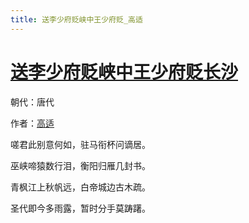 ```yaml
---
title: 送李少府贬峡中王少府贬_高适
---
```


# [送李少府贬峡中王少府贬长沙](http://so.gushiwen.org/view_10310.aspx)

朝代：唐代

作者：[高适](http://so.gushiwen.org/author_227.aspx)

嗟君此别意何如，驻马衔杯问谪居。

巫峡啼猿数行泪，衡阳归雁几封书。

青枫江上秋帆远，白帝城边古木疏。

圣代即今多雨露，暂时分手莫踌躇。